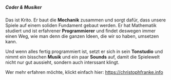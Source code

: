 ##### Coder & Musiker
Das ist Krito. Er baut die **Mechanik** zusammen und sorgt dafür, dass unsere Spiele auf einem soliden Fundament gebaut werden. Er hat Mathematik studiert und ist erfahrener **Programmierer** und findet deswegen immer einen Weg, wie man denn die ganzen Ideen, die wir so haben, umsetzen kann.

Und wenn alles fertig programmiert ist, setzt er sich in sein **Tonstudio** und nimmt ein bisschen **Musik** und ein paar **Sounds** auf, damit die Spielewelt nicht nur gut aussieht, sondern auch interssant klingt.

Wer mehr erfahren möchte, klickt einfach hier: <https://christophfranke.info>